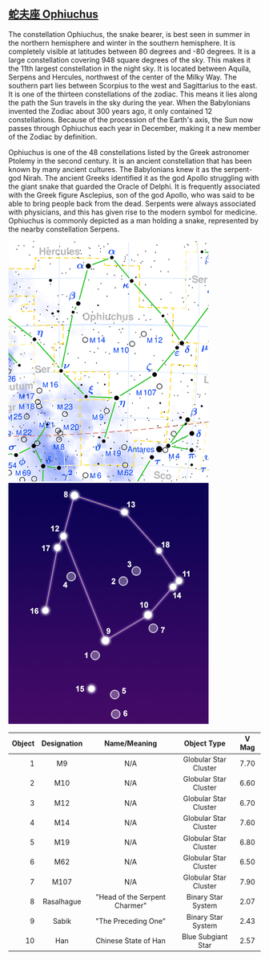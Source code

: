 ## [蛇夫座 Ophiuchus](http://www.seasky.org/constellations/constellation-ophiuchus.html)

The constellation Ophiuchus, the snake bearer, is best seen in summer in the northern hemisphere and winter in the southern hemisphere. It is completely visible at latitudes between 80 degrees and -80 degrees. It is a large constellation covering 948 square degrees of the sky. This makes it the 11th largest constellation in the night sky. It is located between Aquila, Serpens and Hercules, northwest of the center of the Milky Way. The southern part lies between Scorpius to the west and Sagittarius to the east. It is one of the thirteen constellations of the zodiac. This means it lies along the path the Sun travels in the sky during the year. When the Babylonians invented the Zodiac about 300 years ago, it only contained 12 constellations. Because of the procession of the Earth's axis, the Sun now passes through Ophiuchus each year in December, making it a new member of the Zodiac by definition.

Ophiuchus is one of the 48 constellations listed by the Greek astronomer Ptolemy in the second century. It is an ancient constellation that has been known by many ancient cultures. The Babylonians knew it as the serpent-god Nirah. The ancient Greeks identified it as the god Apollo struggling with the giant snake that guarded the Oracle of Delphi. It is frequently associated with the Greek figure Asclepius, son of the god Apollo, who was said to be able to bring people back from the dead. Serpents were always associated with physicians, and this has given rise to the modern symbol for medicine. Ophiuchus is commonly depicted as a man holding a snake, represented by the nearby constellation Serpens.

![alt text](./img/oph/oph.01.png "oph")
![alt text](./img/oph/oph.02.jpg "oph")

|Object|Designation|Name/Meaning|Object Type|V Mag|
---:|:---:|:---:|:---:|:---:
1|M9|N/A|Globular Star Cluster|7.70
2|M10|N/A|Globular Star Cluster|6.60
3|M12|N/A|Globular Star Cluster|6.70
4|M14|N/A|Globular Star Cluster|7.60
5|M19|N/A|Globular Star Cluster|6.80
6|M62|N/A|Globular Star Cluster|6.50
7|M107|N/A|Globular Star Cluster|7.90
8|Rasalhague|"Head of the Serpent Charmer"|Binary Star System|2.07
9|Sabik|"The Preceding One"|Binary Star System|2.43
10|Han|Chinese State of Han|Blue Subgiant Star|2.57